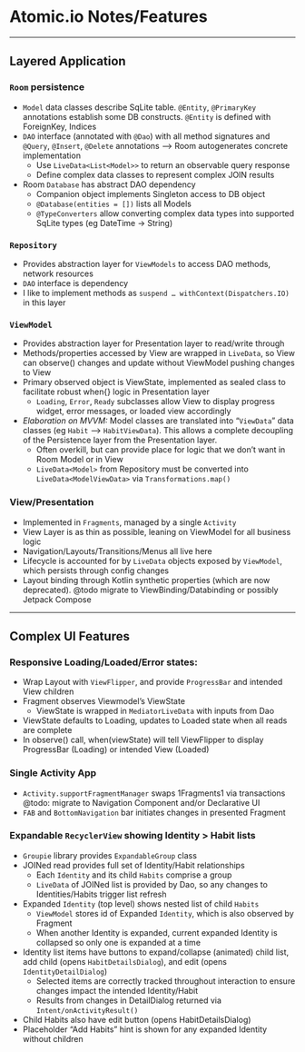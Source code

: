 # Atomic.io Notes/Features

---
## Layered Application

### `Room` persistence
  * `Model` data classes describe SqLite table. `@Entity`, `@PrimaryKey` annotations establish some DB constructs. `@Entity` is defined with ForeignKey, Indices
  * `DAO` interface (annotated with `@Dao`) with all method signatures and `@Query`, `@Insert`, `@Delete` annotations --> Room autogenerates concrete implementation
    * Use `LiveData<List<Model>>` to return an observable query response
    * Define complex data classes to represent complex JOIN results 
  * Room `Database` has abstract DAO dependency
    * Companion object implements Singleton access to DB object 
    * `@Database(entities = [])` lists all Models
    * `@TypeConverters` allow converting complex data types into supported SqLite types (eg DateTime -> String)

### `Repository`
  * Provides abstraction layer for `ViewModels` to access DAO methods, network resources
  * `DAO` interface is dependency
  * I like to implement methods as `suspend … withContext(Dispatchers.IO)` in this layer 

### `ViewModel`  
  * Provides abstraction layer for Presentation layer to read/write through
  * Methods/properties accessed by View are wrapped in `LiveData`, so View can observe() changes and update without ViewModel pushing changes to View
  * Primary observed object is ViewState, implemented as sealed class to facilitate robust when{} logic in Presentation layer
      * `Loading`, `Error`, `Ready` subclasses allow View to display progress widget, error messages, or loaded view accordingly
  * *Elaboration on MVVM:* Model classes are translated into “`ViewData`” data classes (eg `Habit` --> `HabitViewData`). This allows a complete decoupling of the Persistence layer from the Presentation layer.
      * Often overkill, but can provide place for logic that we don’t want in Room Model or in View 
      * `LiveData<Model>` from Repository must be converted into `LiveData<ModelViewData>` via `Transformations.map()`

### View/Presentation 
  * Implemented in `Fragments`, managed by a single `Activity` 
  * View Layer is as thin as possible, leaning on ViewModel for all business logic
  * Navigation/Layouts/Transitions/Menus all live here
  * Lifecycle is accounted for by `LiveData` objects exposed by `ViewModel`, which persists through config changes
  * Layout binding through Kotlin synthetic properties (which are now deprecated). @todo migrate to ViewBinding/Databinding or possibly Jetpack Compose
---
## Complex UI Features

### Responsive Loading/Loaded/Error states:
 - Wrap Layout with `ViewFlipper`, and provide `ProgressBar` and intended View children
 - Fragment observes Viewmodel’s ViewState
   - ViewState is wrapped in `MediatorLiveData` with inputs from Dao
 - ViewState defaults to Loading, updates to Loaded state when all reads are complete
 - In observe() call, when(viewState) will tell ViewFlipper to display ProgressBar (Loading) or intended View (Loaded)

### Single Activity App
 - `Activity.supportFragmentManager` swaps 1Fragments1 via transactions @todo: migrate to Navigation Component and/or Declarative UI
 - `FAB` and `BottomNavigation` bar initiates changes in presented Fragment

### Expandable `RecyclerView` showing Identity > Habit lists
 - `Groupie` library provides `ExpandableGroup` class
 - JOINed read provides full set of Identity/Habit relationships
   - Each `Identity` and its child `Habits` comprise a group 
   - `LiveData` of JOINed list is provided by Dao, so any changes to Identities/Habits trigger list refresh
 - Expanded `Identity` (top level) shows nested list of child `Habits`
   - `ViewModel` stores id of Expanded `Identity`, which is also observed by Fragment
   - When another Identity is expanded, current expanded Identity is collapsed so only one is expanded at a time
 - Identity list items have buttons to expand/collapse (animated) child list, add child (opens `HabitDetailsDialog`), and edit (opens `IdentityDetailDialog`)
   - Selected items are correctly tracked throughout interaction to ensure changes impact the intended Identity/Habit
   - Results from changes in DetailDialog returned via `Intent/onActivityResult()`
 - Child Habits also have edit button (opens HabitDetailsDialog)
 - Placeholder “Add Habits” hint is shown for any expanded Identity without children

